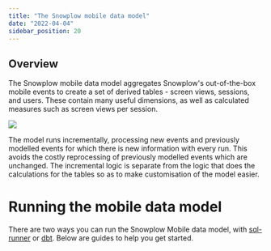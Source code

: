 ```yaml
---
title: "The Snowplow mobile data model"
date: "2022-04-04"
sidebar_position: 20
---
```


## Overview

The Snowplow mobile data model aggregates Snowplow's out-of-the-box mobile events to create a set of derived tables - screen views, sessions, and users. These contain many useful dimensions, as well as calculated measures such as screen views per session.

![](images/Screenshot-2022-03-25-at-10.50.33.png)

The model runs incrementally, processing new events and previously modelled events for which there is new information with every run. This avoids the costly reprocessing of previously modelled events which are unchanged. The incremental logic is separate from the logic that does the calculations for the tables so as to make customisation of the model easier.

# Running the mobile data model

There are two ways you can run the Snowplow Mobile data model, with [sql-runner](https://github.com/snowplow/sql-runner) or [dbt](https://github.com/dbt-labs/dbt). Below are guides to help you get started.
